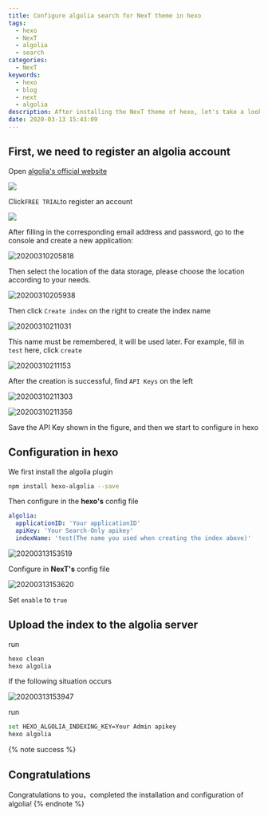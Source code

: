 ```yaml
---
title: Configure algolia search for NexT theme in hexo
tags:
  - hexo
  - NexT
  - algolia
  - search
categories:
  - NexT
keywords:
  - hexo
  - blog
  - next
  - algolia
description: After installing the NexT theme of hexo, let's take a look at how to configure algolia search
date: 2020-03-13 15:43:09
---
```


## First, we need to register an algolia account
Open [algolia's official website](https://www.algolia.com/)

![](https://cdn.bmyjacks.io/img/20200310184600.png?x-oss-process=style/style)

Click`FREE TRIAL`to register an account

![](https://cdn.bmyjacks.io/img/20200310205536.png?x-oss-process=style/style)

After filling in the corresponding email address and password, go to the console and create a new application:

![20200310205818](https://cdn.bmyjacks.io/img/20200310205818.png?x-oss-process=style/style)

Then select the location of the data storage, please choose the location according to your needs.

![20200310205938](https://cdn.bmyjacks.io/img/20200310205938.png?x-oss-process=style/style)

Then click `Create index` on the right to create the index name

![20200310211031](https://cdn.bmyjacks.io/img/20200310211031.png?x-oss-process=style/style)

This name must be remembered, it will be used later. For example, fill in `test` here, click `create`

![20200310211153](https://cdn.bmyjacks.io/img/20200310211153.png?x-oss-process=style/style)

After the creation is successful, find `API Keys` on the left

![20200310211303](https://cdn.bmyjacks.io/img/20200310211303.png?x-oss-process=style/style)

![20200310211356](https://cdn.bmyjacks.io/img/20200310211356.png?x-oss-process=style/style)

Save the API Key shown in the figure, and then we start to configure in hexo

## Configuration in hexo

We first install the algolia plugin

```bash
npm install hexo-algolia --save
```

Then configure in the **hexo's** config file

```yml
algolia:
  applicationID: 'Your applicationID'
  apiKey: 'Your Search-Only apikey'
  indexName: 'test(The name you used when creating the index above)'
```

![20200313153519](https://cdn.bmyjacks.io/img/20200313153519.png?x-oss-process=style/style)

Configure in **NexT's** config file

![20200313153620](https://cdn.bmyjacks.io/img/20200313153620.png?x-oss-process=style/style)

Set `enable` to `true`

## Upload the index to the algolia server
run

```bash
hexo clean
hexo algolia
```

If the following situation occurs

![20200313153947](https://cdn.bmyjacks.io/img/20200313153947.png?x-oss-process=style/style)

run
```bash
set HEXO_ALGOLIA_INDEXING_KEY=Your Admin apikey
hexo algolia
```

{% note success %}
## Congratulations
Congratulations to you，completed the installation and configuration of algolia!
{% endnote %}
